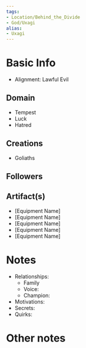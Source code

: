 ```yaml
---
tags:
- Location/Behind_the_Divide
- God/Uxagi
alias:
- Uxagi
---
```


# Basic Info
- Alignment: Lawful Evil


## Domain
- Tempest
- Luck
- Hatred


## Creations
- Goliaths


## Followers


## Artifact(s)
- [Equipment Name]
- [Equipment Name]
- [Equipment Name]
- [Equipment Name]
- [Equipment Name]

# Notes
- Relationships: 
	- Family
	- Voice: 
	- Champion: 
- Motivations: 
- Secrets: 
- Quirks: 

# Other notes

